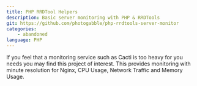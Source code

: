 ```yaml
---
title: PHP RRDTool Helpers
description: Basic server monitoring with PHP & RRDTools
git: https://github.com/photogabble/php-rrdtools-server-monitor
categories:
    - abandoned
language: PHP
---
```


If you feel that a monitoring service such as Cacti is too heavy for you needs you may find this project of interest. This provides monitoring with minute resolution for Nginx, CPU Usage, Network Traffic and Memory Usage.
